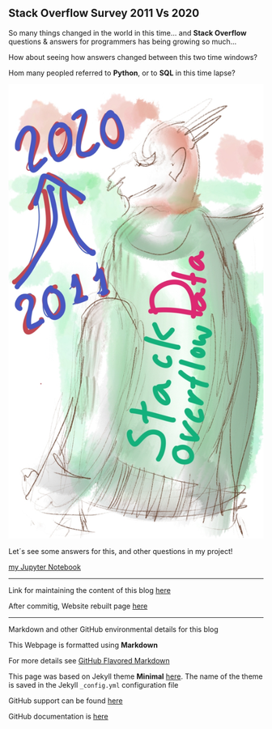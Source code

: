 ## Stack Overflow Survey 2011 Vs 2020

So many things changed in the world in this time... and **Stack Overflow** questions & answers for programmers has being growing so much...

How about seeing how answers changed between this two time windows?

Hom many peopled referred to **Python**, or to **SQL** in this time lapse?

![lil devil](https://github.com/epasseto/First-Udacity-Datascience-Blog/blob/main/Lil%20Dev.jpg)

Let´s see some answers for this, and other questions in my project!

[my Jupyter Notebook](https://github.com/epasseto/UdacityFirstProject)

---

Link for maintaining the content of this blog [here](https://github.com/epasseto/First-Udacity-Datascience-Blog/edit/gh-pages/index.md)

After commitig, Website rebuilt page [here](https://jekyllrb.com/)

---

Markdown and other GitHub environmental details for this blog

This Webpage is formatted using **Markdown**

For more details see [GitHub Flavored Markdown](https://guides.github.com/features/mastering-markdown/)

This page was based on Jekyll theme **Minimal** [here](https://github.com/epasseto/First-Udacity-Datascience-Blog/settings/pages). The name of the theme is saved in the Jekyll `_config.yml` configuration file

GitHub support can be found [here](https://support.github.com/contact)

GitHub documentation is [here](https://docs.github.com/categories/github-pages-basics/)
